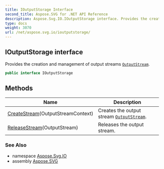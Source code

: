 ```yaml
---
title: IOutputStorage Interface
second_title: Aspose.SVG for .NET API Reference
description: Aspose.Svg.IO.IOutputStorage interface. Provides the creation and management of output streams OutputStream
type: docs
weight: 3070
url: /net/aspose.svg.io/ioutputstorage/
---
```

## IOutputStorage interface

Provides the creation and management of output streams [`OutputStream`](../outputstream/).

```csharp
public interface IOutputStorage
```

## Methods

| Name | Description |
| --- | --- |
| [CreateStream](../../aspose.svg.io/ioutputstorage/createstream/)(OutputStreamContext) | Creates the output stream [`OutputStream`](../outputstream/). |
| [ReleaseStream](../../aspose.svg.io/ioutputstorage/releasestream/)(OutputStream) | Releases the output stream. |

### See Also

* namespace [Aspose.Svg.IO](../../aspose.svg.io/)
* assembly [Aspose.SVG](../../)
